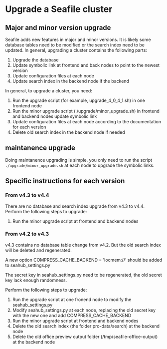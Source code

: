 # Upgrade a Seafile cluster

## Major and minor version upgrade

Seafile adds new features in major and minor versions. It is likely some database tables need to be modified or the search index need to be updated. In general, upgrading a cluster contains the following parts:

1. Upgrade the database
2. Update symbolic link at frontend and back nodes to point to the newest version
3. Update configuration files at each node
4. Update search index in the backend node if the backend


In general, to upgrade a cluster, you need:

1. Run the upgrade script (for example, upgrade_4_0_4_1.sh) in one frontend node
2. Run the minor upgrade script (./upgrade/minor_upgrade.sh) in frontend and backend nodes update symbolic link
3. Update configuration files at each node according to the documentation for each version
4. Delete old search index in the backend node if needed

## maintanence upgrade

Doing maintanence upgrading is simple, you only need to run the script `./upgrade/minor_upgrade.sh` at each node to upgrade the symbolic links.

## Specific instructions for each version

### From v4.3 to v4.4

There are no database and search index upgrade from v4.3 to v4.4. Perform the following steps to upgrade:

1. Run the minor upgrade script at frontend and backend nodes

### From v4.2 to v4.3

v4.3 contains no database table change from v4.2. But the old search index will be deleted and regenerated.

A new option COMPRESS_CACHE_BACKEND = 'locmem://' should be added to seahub_settings.py

The secret key in seahub_settings.py need to be regenerated, the old secret key lack enough randomness.

Perform the following steps to upgrade:

1. Run the upgrade script at one fronend node to modify the seahub_settings.py
2. Modify seahub_settings.py at each node, replacing the old secret key with the new one and add COMPRESS_CACHE_BACKEND
3. Run the minor upgrade script at frontend and backend nodes
4. Delete the old search index (the folder pro-data/search) at the backend node
5. Delete the old office preview output folder (/tmp/seafile-office-output) at the backend node


